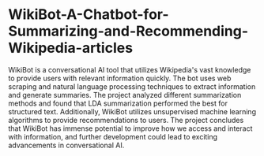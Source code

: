 # WikiBot-A-Chatbot-for-Summarizing-and-Recommending-Wikipedia-articles

WikiBot is a conversational AI tool that utilizes Wikipedia's vast knowledge to provide users with relevant information quickly. The bot uses web scraping and natural language processing techniques to extract information and generate summaries. The project analyzed different summarization methods and found that LDA summarization performed the best for structured text. Additionally, WikiBot utilizes unsupervised machine learning algorithms to provide recommendations to users. The project concludes that WikiBot has immense potential to improve how we access and interact with information, and further development could lead to exciting advancements in conversational AI.
